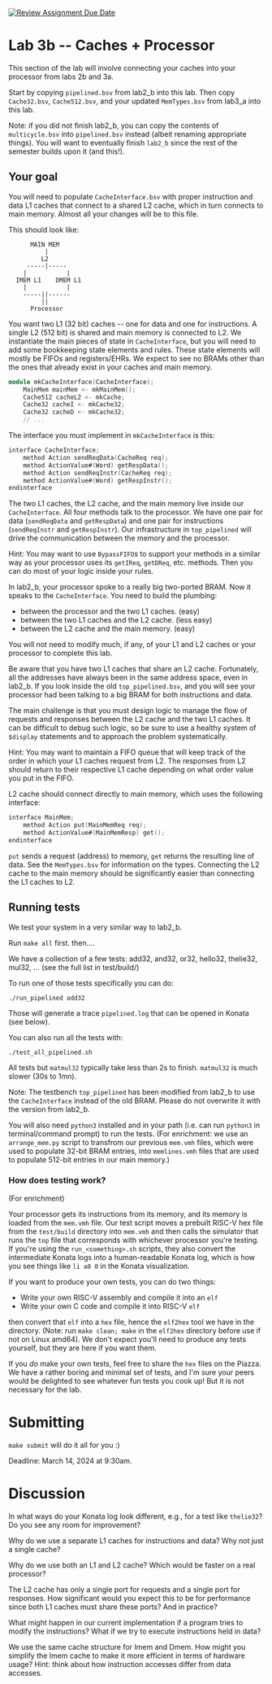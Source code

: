 [![Review Assignment Due Date](https://classroom.github.com/assets/deadline-readme-button-24ddc0f5d75046c5622901739e7c5dd533143b0c8e959d652212380cedb1ea36.svg)](https://classroom.github.com/a/ZUvQT6Uw)
# Lab 3b -- Caches + Processor

This section of the lab will involve connecting your caches into your processor from labs 2b and 3a.

Start by copying `pipelined.bsv` from lab2_b into this lab. Then copy `Cache32.bsv`, `Cache512.bsv`, and your updated `MemTypes.bsv` from lab3_a into this lab.

Note: if you did not finish lab2_b, you can copy the contents of `multicycle.bsv` into `pipelined.bsv` instead (albeit renaming appropriate things). You will want to eventually finish `lab2_b` since the rest of the semester builds upon it (and this!).

## Your goal

You will need to populate `CacheInterface.bsv` with proper instruction and data L1 caches that connect to a shared L2 cache, which in turn connects to main memory. Almost all your changes will be to this file.

This should look like:
```
      MAIN MEM
          |
         L2
     -----|-----
    |           |
  IMEM L1    DMEM L1
    |           |
    -----||------
         ||    
      Processor
```

You want two L1 (32 bit) caches -- one for data and one for instructions. A single L2 (512 bit) is shared and main memory is connected to L2. We instantiate the main pieces of state in `CacheInterface`, but you will need to add some bookkeeping state elements and rules. These state elements will mostly be FIFOs and registers/EHRs. We expect to see no BRAMs other than the ones that already exist in your caches and main memory.

```verilog
module mkCacheInterface(CacheInterface);
    MainMem mainMem <- mkMainMem(); 
    Cache512 cacheL2 <- mkCache;
    Cache32 cacheI <- mkCache32;
    Cache32 cacheD <- mkCache32;
    // ...
```

The interface you must implement in `mkCacheInterface` is this:

```verilog
interface CacheInterface;
    method Action sendReqData(CacheReq req);
    method ActionValue#(Word) getRespData();
    method Action sendReqInstr(CacheReq req);
    method ActionValue#(Word) getRespInstr();
endinterface
```

The two L1 caches, the L2 cache, and the main memory live inside our `CacheInterface`. All four methods talk to the processor. We have one pair for data (`sendReqData` and `getRespData`) and one pair for instructions (`sendReqInstr` and `getRespInstr`). Our infrastructure in `top_pipelined` will drive the communication between the memory and the processor.

Hint: You may want to use `BypassFIFO`s to support your methods in a similar way as your processor uses its `getIReq`, `getDReq`, etc. methods. Then you can do most of your logic inside your rules.

In lab2_b, your processor spoke to a really big two-ported BRAM. Now it speaks to the `CacheInterface`. You need to build the plumbing:
- between the processor and the two L1 caches. (easy)
- between the two L1 caches and the L2 cache. (less easy)
- between the L2 cache and the main memory. (easy)

You will not need to modify much, if any, of your L1 and L2 caches or your processor to complete this lab.

Be aware that you have two L1 caches that share an L2 cache. Fortunately, all the addresses have always been in the same address space, even in lab2_b. If you look inside the old `top_pipelined.bsv`, and you will see your processor had been talking to a big BRAM for both instructions and data.

The main challenge is that you must design logic to manage the flow of requests and responses between the L2 cache and the two L1 caches. It can be difficult to debug such logic, so be sure to use a healthy system of `$display` statements and to approach the problem systematically.

Hint: You may want to maintain a FIFO queue that will keep track of the order in which your L1 caches request from L2. The responses from L2 should return to their respective L1 cache depending on what order value you put in the FIFO.

L2 cache should connect directly to main memory, which uses the following interface:

```verilog
interface MainMem;
    method Action put(MainMemReq req);
    method ActionValue#(MainMemResp) get();
endinterface
```
`put` sends a request (address) to memory, `get` returns the resulting line of data. See the `MemTypes.bsv` for information on the types. Connecting the L2 cache to the main memory should be significantly easier than connecting the L1 caches to L2.

## Running tests

We test your system in a very similar way to lab2_b.

Run `make all` first. then....

We have a collection of a few tests:
  add32, and32, or32, hello32, thelie32, mul32, ... (see the full list in test/build/)

To run one of those tests specifically you can do:

```
./run_pipelined add32
```

Those will generate a trace `pipelined.log` that can be opened in Konata (see below).

You can also run all the tests with:
```
./test_all_pipelined.sh
```

All tests but `matmul32` typically take less than 2s to finish. `matmul32` is much slower (30s to 1mn).

Note: The testbench `top_pipelined` has been modified from lab2_b to use the `CacheInterface` instead of the old BRAM. Please do not overwrite it with the version from lab2_b.

You will also need `python3` installed and in your path (i.e. can run `python3` in terminal/command prompt) to run the tests. (For enrichment: we use an `arrange_mem.py` script to transfrom our previous `mem.vmh` files, which were used to populate 32-bit BRAM entries, into `memlines.vmh` files that are used to populate 512-bit entries in our main memory.)

### How does testing work?
(For enrichment)

Your processor gets its instructions from its memory, and its memory is loaded from the `mem.vmh` file. Our test script moves a prebuilt RISC-V hex file from the `test/build` directory into `mem.vmh` and then calls the simulator that runs the `top` file that corresponds with whichever processor you're testing. If you're using the `run_<something>.sh` scripts, they also convert the intermediate Konata logs into a human-readable Konata log, which is how you see things like `li a0 0` in the Konata visualization.

If you want to produce your own tests, you can do two things:
- Write your own RISC-V assembly and compile it into an `elf`
- Write your own C code and compile it into RISC-V `elf`

then convert that `elf` into a `hex` file, hence the `elf2hex` tool we have in the directory.  (Note: run `make clean; make` in the `elf2hex` directory before use if not on Linux amd64). We don't expect you'll need to produce any tests yourself, but they are here if you want them.

If you *do* make your own tests, feel free to share the `hex` files on the Piazza. We have a rather boring and minimal set of tests, and I'm sure your peers would be delighted to see whatever fun tests you cook up! But it is not necessary for the lab.

# Submitting
`make submit` will do it all for you :)

Deadline: March 14, 2024 at 9:30am.

# Discussion

In what ways do your Konata log look different, e.g., for a test like `thelie32`? Do you see any room for improvement?

Why do we use a separate L1 caches for instructions and data? Why not just a single cache?

Why do we use both an L1 and L2 cache? Which would be faster on a real processor?

The L2 cache has only a single port for requests and a single port for responses. How significant would you expect this to be for performance since both L1 caches must share these ports? And in practice?

What might happen in our current implementation if a program tries to modify the instructions? What if we try to execute instructions held in data?

We use the same cache structure for Imem and Dmem. How might you simplify the Imem cache to make it more efficient in terms of hardware usage? Hint: think about how instruction accesses differ from data accesses.
